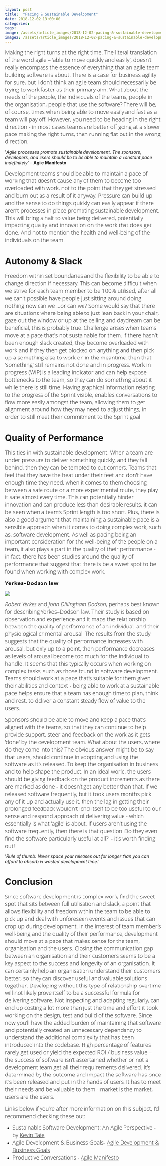 ```yaml
---
layout: post
title:  "Pacing & Sustainable Development"
date: 2018-12-02 13:00:00
categories:
tags:
image: /assets/article_images/2018-12-02-pacing-&-sustainable-development/sustainable.jpg
image2: /assets/article_images/2018-12-02-pacing-&-sustainable-development/sustainable-mobile.jpg
---
```


<span style="color:#00000; text-align: justify; font-family: 'open sans'; text-align: 'justify'; font-size: 1em; font-size: 18px; font-weight: 200; hyphens: none;">Making the right turns at the right time. The literal translation of the word agile – ‘able to move quickly and easily’, doesn’t really encompass the essence of everything that an agile team building software is about. There is a case for business agility for sure, but I don’t think an agile team should necessarily be trying to work faster as their primary aim. What about the needs of the people, the individuals of the teams, people in the organisation, people that use the software? There will be, of course, times when being able to move easily and fast as a team will pay off. However, you need to be heading in the right direction - in most cases teams are better off going at a slower pace making the right turns, then running flat out in the wrong direction.

 '_Agile processes promote sustainable development. The sponsors, developers, and users should be to be able to maintain a constant pace indefinitely_’ – **Agile Manifesto**

<span style="color:#00000; text-align: justify; font-family: 'open sans'; text-align: 'justify'; font-size: 1em; font-size: 18px; font-weight: 200; hyphens: none;">Development teams should be able to maintain a pace of working that doesn't cause any of them to become too overloaded with work, not to the point that they get stressed and burn out as a result of it anyway. Pressure can build up and the sense to do things quickly can easily appear if there aren’t processes in place promoting sustainable development. This will bring a halt to value being delivered, potentially impacting quality and innovation on the work that does get done. And not to mention the health and well-being of the individuals on the team.

# Autonomy & Slack
<span style="color:#00000; text-align: justify; font-family: 'open sans'; text-align: 'justify'; font-size: 1em; font-size: 18px; font-weight: 200; hyphens: none;">Freedom within set boundaries and the flexibility to be able to change direction if necessary. This can become difficult when we strive for each team member to be 100% utilised, after all we can't possible have people just sitting around doing nothing now can we ...or can we? Some would say that there are situations where being able to just lean back in your chair, gaze out the window or up at the ceiling and daydream can be beneficial, this is probably true. Challenge arises when teams move at a pace that's not sustainable for them. If there hasn't been enough slack created, they become overloaded with work and if they then get blocked on anything and then pick up a something else to work on in the meantime, then that 'something' still remains not done and in progress. Work in progress (WIP) is a leading indicator and can help expose bottlenecks to the team, so they can do something about it while there is still time. Having graphical information relating to the progress of the Sprint visible, enables conversations to flow more easily amongst the team, allowing them to get alignment around how they may need to adjust things, in order to still meet their commitment to the Sprint goal

# Quality of Performance
<span style="color:#00000; text-align: justify; font-family: 'open sans'; text-align: 'justify'; font-size: 1em; font-size: 18px; font-weight: 200; hyphens: none;">This ties in with sustainable development. When a team are under pressure to deliver something quickly, and they fall behind, then they can be tempted to cut corners. Teams that feel that they have the heat under their feet and don't have enough time they need, when it comes to them choosing between a safe route or a more experimental route, they play it safe almost every time. This can potentially hinder innovation and can produce less than desirable results, it can be seen when a team’s Sprint length is too short. Plus, there is also a good argument that maintaining a sustainable pace is a sensible approach when it comes to doing complex work, such as, software development. As well as pacing being an important consideration for the well-being of the people on a team, it also plays a part in the quality of their performance - in fact, there has been studies around the quality of performance that suggest that there is be a sweet spot to be found when working with complex work.

<span style="color:#00000; font-family: 'open sans'; font-size: 1em; font-size: 18px; font-weight: 200; hyphens: none;">**Yerkes–Dodson law**

![](/assets/article_images/2018-12-02-pacing-&-sustainable-development/yerkes–dodson-law.png)
      

<span style="color:#00000; font-family: 'open sans'; font-size: 1em; font-size: 18px; font-weight: 200; hyphens: none;">_Robert Yerkes_ and _John Dillingham Dodson_, perhaps best known for describing Yerkes–Dodson law. Their study is based on observation and experience and it maps the relationship between the quality of performance of an individual, and their physiological or mental arousal. The results from the study suggests that the quality of performance increases with arousal, but only up to a point, then performance decreases as levels of arousal become too much for the individual to handle. It seems that this typically occurs when working on complex tasks, such as those found in software development. Teams should work at a pace that’s suitable for them given their abilities and context - being able to work at a sustainable pace helps ensure that a team has enough time to plan, think and rest, to deliver a constant steady flow of value to the users.

<span style="color:#00000; font-family: 'open sans'; font-size: 1em; font-size: 18px; font-weight: 200; hyphens: none;">Sponsors should be able to move and keep a pace that's aligned with the teams, so that they can continue to help provide support, steer and feedback on the work as it gets 'done' by the development team. What about the users, where do they come into this? The obvious answer might be to say that users, should continue in adopting and using the software as it's released. To keep the organisation in business and to help shape the product. In an ideal world, the users should be giving feedback on the product increments as there are marked as done - it doesn’t get any better than that. If we released software frequently, but it took users months pick any of it up and actually use it, then the lag in getting their prolonged feedback wouldn't lend itself to be too useful to our sense and respond approach of delivering value - which essentially is what 'agile' is about. If users aren't using the software frequently, then there is that question 'Do they even find the software particularly useful at all?' - it's worth finding out!

'_Rule of thumb: Never space your releases out for longer than you can afford to absorb in wasted development time._'

# Conclusion
<span style="color:#00000; text-align: justify; font-family: 'open sans'; text-align: 'justify'; font-size: 1em; font-size: 18px; font-weight: 200; hyphens: none;">Since software development is complex work, find the sweet spot that sits between full utilisation and slack, a point that allows flexibility and freedom within the team to be able to pick up and deal with unforeseen events and issues that can crop up during development. In the interest of team member’s well-being and the quality of their performance, development should move at a pace that makes sense for the team, organisation and the users. Closing the communication gap between an organisation and their customers seems to be a key aspect to the success and longevity of an organisation. It can certainly help an organisation understand their customers better, so they can discover useful and valuable solutions together. Developing without this type of relationship overtime will not likely prove itself to be a successful formula for delivering software. Not inspecting and adapting regularly, can end up costing a lot more than just the time and effort it took working on the design, test and build of the software. Since now you’ll have the added burden of maintaining that software and potentially created an unnecessary dependancy to understand the additional complexity that has been introduced into the codebase. High percentage of features rarely get used or yield the expected ROI / business value – the success of software isn’t ascertained whether or not a development team get all their requirements delivered. It’s determined by the outcome and impact the software has once it's been released and put in the hands of users. It has to meet their needs and be valuable to them - market is the market, users are the users.

<span style="color:#00000; font-family: 'open sans'; font-size: 1em; font-size: 18px; font-weight: 200; hyphens: none;">Links below if you’re after more information on this subject, I’d recommend checking these out:

- <span style="color:#00000; font-family: 'open sans'; font-size: 1em; font-size: 18px; font-weight: 200; hyphens: none;">Sustainable Software Development: An Agile Perspective - by [Kevin Tate](https://www.amazon.co.uk/Sustainable-Software-Development-Agile-Perspective/dp/0321286081)
- <span style="color:#00000; font-family: 'open sans'; font-size: 1em; font-size: 18px; font-weight: 200; hyphens: none;">Agile Development & Business Goals- [ Agile Development & Business Goals](https://www.amazon.co.uk/Agile-Development-Business-Goals-Solution/dp/0123815207)
- <span style="color:#00000; font-family: 'open sans'; font-size: 1em; font-size: 18px; font-weight: 200; hyphens: none;">Productive Conversations - [Agile Manifesto](https://agilemanifesto.org/principles.html)
